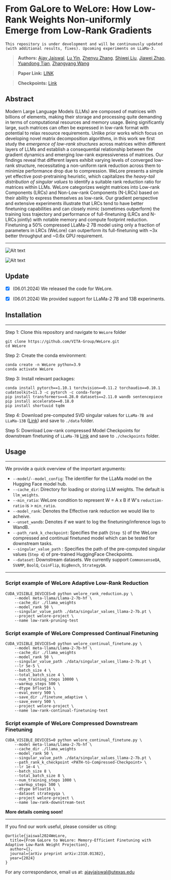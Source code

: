 # From GaLore to WeLore: How Low-Rank Weights Non-uniformly Emerge from Low-Rank Gradients
```This repository is under development and will be continuously updated (with additional results, fixes). Upcoming experiments on LLaMa-3.```

> **Authors:** [Ajay Jaiswal](https://ajay1994.github.io/), [Lu Yin](https://zhegan27.github.io/), [Zhenyu Zhang](https://www.linkedin.com/in/xianzhi-du-1b128934), [Shiwei Liu](https://shiweiliuiiiiiii.github.io/), [Jiawei Zhao](https://jiawei-zhao.netlify.app/), [Yuandong Tian](https://yuandong-tian.com/), [Zhangyang Wang](https://vita-group.github.io/index.html)

> **Paper Link:** [LINK](https://arxiv.org/abs/2407.11239)

> **Checkpoints:** [Link](https://huggingface.co/vita-group)

## Abstract

Modern Large Language Models (LLMs) are composed of matrices with billions of elements, making their storage and processing quite demanding in terms of computational resources and memory usage. Being significantly large, such matrices can often be expressed in low-rank format with potential to relax resource requirements. Unlike prior works which focus on developing novel matrix decomposition algorithms, in this work we first study the *emergence of low-rank structures* across matrices within different layers of LLMs and establish a consequential relationship between the gradient dynamics and emerging low-rank expressiveness of matrices. Our findings reveal that different layers exhibit varying levels of converged low-rank structure, necessitating a non-uniform rank reduction across them to minimize performance drop due to compression. WeLore presents a simple yet effective post-pretraining heuristic, which capitalizes the *heavy-tail distribution of singular values* to identify a suitable rank reduction ratio for matrices within LLMs. WeLore categorizes weight matrices into Low-rank Components (LRCs) and Non-Low-rank Components (N-LRCs) based on their ability to express themselves as low-rank. Our gradient perspective and extensive experiments illustrate that LRCs tend to have better finetuning capabilities and can closely mimic (sometimes outperform) the training loss trajectory and performance of full-finetuning (LRCs and N-LRCs jointly) with notable memory and compute footprint reduction. Finetuning a 50\% compressed LLaMa-2 7B model using only a fraction of parameters in LRCs (WeLore) can outperform its full-finetuning with ~3x better throughput and ~0.6x GPU requirement.

---

![Alt text](images/gradient.png)

![Alt text](images/welore.png)

## Update
- [x] (06.01.2024) We released the code for WeLore.
- [x] (06.01.2024) We provided support for LLaMa-2 7B and 13B experiments.


## Installation 
--- 
Step 1: Clone this repository and navigate to `WeLore` folder

```
git clone https://github.com/VITA-Group/WeLore.git
cd WeLore
```

Step 2: Create the conda environment:

```
conda create -n WeLore python=3.9
conda activate WeLore
```

Step 3: Install relevant packages:

```
conda install pytorch==1.10.1 torchvision==0.11.2 torchaudio==0.10.1 cudatoolkit=11.3 -c pytorch -c conda-forge
pip install transformers==4.28.0 datasets==2.11.0 wandb sentencepiece
pip install accelerate==0.18.0
pip install shortuuid tqdm
```

Step 4: Download pre-computed SVD singular values for `LLaMa-7B and LLaMa-13B` ([Link](https://utexas.box.com/s/g0tfx09mfq133atqcnjbn8jm7blqwu2q)) and save to `./data` folder.

Step 5: Download Low-rank compressed Model Checkpoints for downstream finetuning of `LLaMa-7B` [Link](https://utexas.box.com/s/g0tfx09mfq133atqcnjbn8jm7blqwu2q) and save to `./checkpoints` folder.


## Usage

--- 
We provide a quick overview of the important arguments:  
- `--model`/`--model_config`: The identifier for the LLaMa model on the Hugging Face model hub.
- `--cache_dir`: Directory for loading or storing LLM weights. The default is `llm_weights`.
- `--min_ratio`: WeLore condition to represent W = A x B if W's `reduction-ratio` is > `min_ratio`.
- `--model_rank`: Denotes the Effective rank reduction we would like to acheive.
- `--unset_wandb`: Denotes if we want to log the finetuning/inference logs to WandB.
- `--path_rank_k_checkpoint`: Specifies the path (`Step 5`) of the WeLore compressed and continual finetuned model which can be tested for downstream tasks.
- `--singular_value_path` : Specifies the path of the pre-computed singular values (`Step 4`) of pre-trained HuggingFace Checkpoints.
- `--dataset`: Downstream datasets. We currently support `CommonsenseQA`, `SVAMP`, `BoolQ`, `CoinFlip`, `BigBench`, `StrategyQA`.


--- 
### Script example of WeLore Adaptive Low-Rank Reduction

```
CUDA_VISIBLE_DEVICES=0 python welore_rank_reduction.py \
    --model meta-llama/Llama-2-7b-hf \
    --cache_dir ./llama_weights
    --model_rank 50 \
    --singular_value_path ./data/singular_values_llama-2-7b.pt \
    --project welore-project \
    --name low-rank-pruning-test 
```

### Script example of WeLore Compressed Continual Finetuning 

```
CUDA_VISIBLE_DEVICES=0 python welore_continual_finetune.py \
    --model meta-llama/Llama-2-7b-hf \
    --cache_dir ./llama_weights
    --model_rank 50 \
    --singular_value_path ./data/singular_values_llama-2-7b.pt \
    --lr 5e-5 \
    --batch_size 4 \
    --total_batch_size 4 \
    --num_training_steps 10000 \
    --warmup_steps 500 \
    --dtype bfloat16 \
    --eval_every 500 \
    --save_dir ./finetune_adaptive \
    --save_every 500 \
    --project welore-project \
    --name low-rank-continual-finetuning-test 
```

### Script example of WeLore Compressed Downstream Finetuning 

```
CUDA_VISIBLE_DEVICES=0 python welore_continual_finetune.py \
    --model meta-llama/Llama-2-7b-hf \
    --cache_dir ./llama_weights
    --model_rank 50 \
    --singular_value_path ./data/singular_values_llama-2-7b.pt \
    --path_rank_k_checkpoint <PATH-to-Compressed-Checkpoint> \
    --lr 1e-4 \
    --batch_size 8 \
    --total_batch_size 8 \
    --num_training_steps 1000 \
    --warmup_steps 500 \
    --dtype bfloat16 \
    --dataset strategyqa \
    --project welore-project \
    --name low-rank-downstream-test 
```

**More details coming soon!**

---

If you find our work useful, please consider us citing:

```
@article{jaiswal2024WeLore,
  title={From GaLore to WeLore: Memory-Efficient Finetuning with Adaptive Low-Rank Weight Projection},
  author={},
  journal={arXiv preprint arXiv:2310.01382},
  year={2024}
}

```

For any correspondance, email us at: [ajayjaiswal@utexas.edu](ajayjaiswal@utexas.edu)
